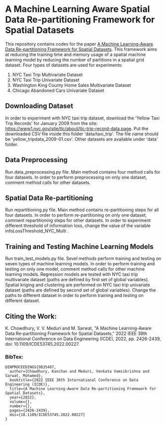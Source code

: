 # A Machine Learning Aware Spatial Data Re-partitioning Framework for Spatial Datasets
This repository contains codes for the paper [A Machine Learning-Aware Data Re-partitioning Framework for Spatial Datasets](https://ieeexplore.ieee.org/document/9835487). This framework aims at reducing the training time and memory usage of a spatial machine learning model by reducing the number of partitions in a spatial grid dataset. Four types of datasets are used for experiments:
1. NYC Taxi Trip Multivariate Dataset
2. NYC Taxi Trip Univariate Dataset
3. Washington King County Home Sales Multivariate Dataset
4. Chicago Abandoned Cars Univariate Dataset

## Downloading Dataset
In order to experiment with NYC taxi trip dataset, download the 'Yellow Taxi Trip Records' for January 2009 from the site: https://www1.nyc.gov/site/tlc/about/tlc-trip-record-data.page. Put the downloaded CSV file inside this folder 'data/taxi_trip'. The file name should be 'yellow_tripdata_2009-01.csv'. Other datasets are available under 'data' folder.

## Data Preprocessing
Run data_preprocessing.py file. Main method contains four method calls for four datasets. In order to perform preprocessing on only one dataset, comment method calls for other datasets.

## Spatial Data Re-partitioning
Run repartitioning.py file. Main method contains re-partitioning steps for all four datasets. In order to perform re-partitioning on only one dataset, comment repartitioning steps for other datasets. In order to experiment different threshold of information loss, change the value of the variable infoLossThreshold_NYC_Multi .

## Training and Testing Machine Learning Models
Run train_test_models.py file. Sevel methods perform training and testing on seven types of machine learning models. In order to perform training and testing on only one model, comment method calls for other machine learning models. Regression models are tested with NYC taxi trip multivariate dataset (paths are defined by first set of global variables). Spatial kriging and clustering are performed on NYC taxi trip univariate dataset (paths are defined by second set of global variables). Change the paths to different dataset in order to perform training and testing on different dataset.

## Citing the Work:
K. Chowdhury, V. V. Meduri and M. Sarwat, "A Machine Learning-Aware Data Re-partitioning Framework for Spatial Datasets," 2022 IEEE 38th International Conference on Data Engineering (ICDE), 2022, pp. 2426-2439, doi: 10.1109/ICDE53745.2022.00227.

### BibTex:
```
@INPROCEEDINGS{9835487,
  author={Chowdhury, Kanchan and Meduri, Venkata Vamsikrishna and Sarwat, Mohamed},
  booktitle={2022 IEEE 38th International Conference on Data Engineering (ICDE)}, 
  title={A Machine Learning-Aware Data Re-partitioning Framework for Spatial Datasets}, 
  year={2022},
  volume={},
  number={},
  pages={2426-2439},
  doi={10.1109/ICDE53745.2022.00227}
}
```

